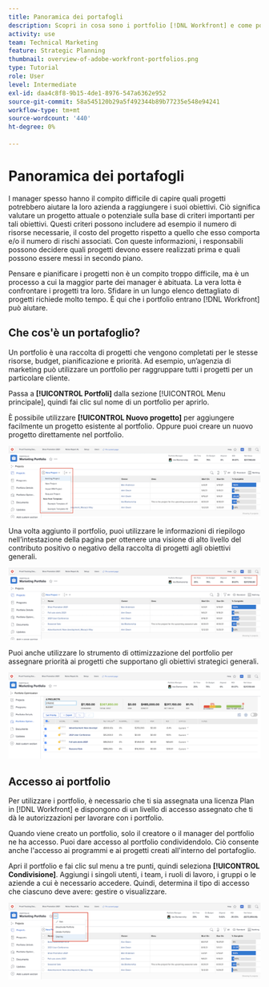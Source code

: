 ```yaml
---
title: Panoramica dei portafogli
description: Scopri in cosa sono i portfolio [!DNL Workfront] e come possono aiutarti a dare priorità ai progetti e a confrontarli tra loro.
activity: use
team: Technical Marketing
feature: Strategic Planning
thumbnail: overview-of-adobe-workfront-portfolios.png
type: Tutorial
role: User
level: Intermediate
exl-id: daa4c8f8-9b15-4de1-8976-547a6362e952
source-git-commit: 58a545120b29a5f492344b89b77235e548e94241
workflow-type: tm+mt
source-wordcount: '440'
ht-degree: 0%

---
```


# Panoramica dei portafogli

I manager spesso hanno il compito difficile di capire quali progetti potrebbero aiutare la loro azienda a raggiungere i suoi obiettivi. Ciò significa valutare un progetto attuale o potenziale sulla base di criteri importanti per tali obiettivi. Questi criteri possono includere ad esempio il numero di risorse necessarie, il costo del progetto rispetto a quello che esso comporta e/o il numero di rischi associati. Con queste informazioni, i responsabili possono decidere quali progetti devono essere realizzati prima e quali possono essere messi in secondo piano.

Pensare e pianificare i progetti non è un compito troppo difficile, ma è un processo a cui la maggior parte dei manager è abituata. La vera lotta è confrontare i progetti tra loro. Sfidare in un lungo elenco dettagliato di progetti richiede molto tempo. È qui che i portfolio entrano [!DNL  Workfront] può aiutare.

## Che cos&#39;è un portafoglio?

Un portfolio è una raccolta di progetti che vengono completati per le stesse risorse, budget, pianificazione e priorità. Ad esempio, un’agenzia di marketing può utilizzare un portfolio per raggruppare tutti i progetti per un particolare cliente.

Passa a **[!UICONTROL Portfoli]** dalla sezione [!UICONTROL Menu principale], quindi fai clic sul nome di un portfolio per aprirlo.

È possibile utilizzare **[!UICONTROL Nuovo progetto]** per aggiungere facilmente un progetto esistente al portfolio. Oppure puoi creare un nuovo progetto direttamente nel portfolio.

![Immagine del menu a discesa per [!UICONTROL Nuovo progetto] pulsante](assets/01-portfolio-management3.png)

Una volta aggiunto il portfolio, puoi utilizzare le informazioni di riepilogo nell’intestazione della pagina per ottenere una visione di alto livello del contributo positivo o negativo della raccolta di progetti agli obiettivi generali.

![Immagine delle informazioni di riepilogo del portfolio nell’intestazione della pagina](assets/02-portfolio-management1.png)

Puoi anche utilizzare lo strumento di ottimizzazione del portfolio per assegnare priorità ai progetti che supportano gli obiettivi strategici generali.

![Un’immagine che mostra come assegnare priorità ai progetti in un portfolio](assets/03-portfolio-management2.png)

## Accesso ai portfolio

Per utilizzare i portfolio, è necessario che ti sia assegnata una licenza Plan in [!DNL Workfront] e dispongono di un livello di accesso assegnato che ti dà le autorizzazioni per lavorare con i portfolio.

Quando viene creato un portfolio, solo il creatore o il manager del portfolio ne ha accesso. Puoi dare accesso al portfolio condividendolo. Ciò consente anche l&#39;accesso ai programmi e ai progetti creati all&#39;interno del portafoglio.

Apri il portfolio e fai clic sul menu a tre punti, quindi seleziona **[!UICONTROL Condivisione]**. Aggiungi i singoli utenti, i team, i ruoli di lavoro, i gruppi o le aziende a cui è necessario accedere. Quindi, determina il tipo di accesso che ciascuno deve avere: gestire o visualizzare.

![Un&#39;immagine del [!UICONTROL Condivisione] in un [!DNL Workfront] portfolio](assets/04-portfolio-management11.png)

<!--
Pro-tips graphic
If a user can’t access a specific portfolio, make sure it’s shared with them. The Workfront access level determines that a user can access portfolios in general, but sharing makes sure they can see specific portfolios. 
-->

<!--
Learn more graphic and links to documentation articles
* Portfolio overview   
* Create a portfolio 
* Create and manage portfolios 
* Navigate within a portfolio 
* Share a portfolio   
-->
